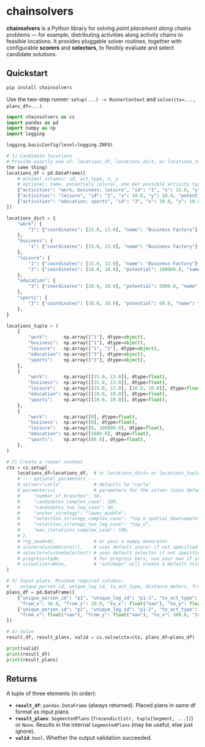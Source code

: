 # chainsolvers

**chainsolvers** is a Python library for solving *point placement along chains* problems — for example, distributing activities along activity chains to feasible locations. It provides pluggable solver routines, together with configurable **scorers** and **selectors**, to flexibly evaluate and select candidate solutions.

## Quickstart

```python
pip install chainsolvers
```

Use the two-step runner: `setup(...) -> RunnerContext` and `solve(ctx=..., plans_df=...)`.

```python
import chainsolvers as cs
import pandas as pd
import numpy as np
import logging

logging.basicConfig(level=logging.INFO)

# 1) Candidate locations
# Provide exactly one of: locations_df, locations_dict, or locations_tuple (these are just different ways of representing
the same thing)
locations_df = pd.DataFrame([
    # minimal columns: id, act_type, x, y
    # optional: name, potentials (plural, one per possible activity type at this location, set to 0 if not specified)
    {"activities": "work; business; leisure", "id": "1", "x": 15.0, "y": 13.0, "name": "Business Factory"},
    {"activities": "leisure", "id": "2", "x": 10.0, "y": 10.0, "potentials": 100000.0, "name": "Central Park"},
    {"activities": "education; sports", "id": "3", "x": 10.0, "y": 10.0, "potentials": "5000.0; 60", "name": "Big School"},
])

locations_dict = {
    "work": {
        "1": {"coordinates": [15.0, 13.0], "name": "Business Factory"},
    },
    "business": {
        "1": {"coordinates": [15.0, 13.0], "name": "Business Factory"},
    },
    "leisure": {
        "1": {"coordinates": [15.0, 13.0], "name": "Business Factory"},
        "2": {"coordinates": [10.0, 10.0], "potential": 100000.0, "name": "Central Park"}, # potential, singular
    },
    "education": {
        "3": {"coordinates": [10.0, 10.0], "potential": 5000.0, "name": "Big School"},
    },
    "sports": {
        "3": {"coordinates": [10.0, 10.0], "potential": 60.0, "name": "Big School"},
    },
}

locations_tuple = (
    {
        "work":      np.array(["1"], dtype=object),
        "business":  np.array(["1"], dtype=object),
        "leisure":   np.array(["1", "2"], dtype=object),
        "education": np.array(["3"], dtype=object),
        "sports":    np.array(["3"], dtype=object),
    },
    {
        "work":      np.array([[15.0, 13.0]], dtype=float),
        "business":  np.array([[15.0, 13.0]], dtype=float),
        "leisure":   np.array([[15.0, 13.0], [10.0, 10.0]], dtype=float),
        "education": np.array([[10.0, 10.0]], dtype=float),
        "sports":    np.array([[10.0, 10.0]], dtype=float),
    },
    {
        "work":      np.array([0], dtype=float),
        "business":  np.array([0], dtype=float),
        "leisure":   np.array([0, 100000.0], dtype=float),
        "education": np.array([5000.0], dtype=float),
        "sports":    np.array([60.0], dtype=float),
    },
)

# 2) Create a runner context
ctx = cs.setup(
    locations_df=locations_df,  # or locations_dict= or locations_tuple=...
    # --- optional parameters ---
    # solver="carla",           # defaults to "carla"
    # parameters={              # parameters for the solver (uses default values if not specified)
    #     "number_of_branches": 50,
    #     "candidates_complex_case": 100,
    #     "candidates_two_leg_case": 40,
    #     "anchor_strategy": "lower_middle",
    #     "selection_strategy_complex_case": "top_n_spatial_downsample",
    #     "selection_strategy_two_leg_case": "top_n",
    #     "max_iterations_complex_case": 100,
    # },
    # rng_seed=42,              # or pass a numpy Generator
    # scorer=CustomScorer(),    # uses default scorer if not specified
    # selector=CustomSelector() # uses default selector if not specified
    # progress=tqdm,            # for progress bars, use your own if you want, no progress bars shown if not specified
    # visualizer=None,          # "out/maps" will create a default Visualizer(savedir="out/maps") or pass CustomVisualizer()
)

# 3) Input plans. Minimum required columns:
#    unique_person_id, unique_leg_id, to_act_type, distance_meters, from_x, from_y, to_x, to_y
plans_df = pd.DataFrame([
    {"unique_person_id": "p1", "unique_leg_id": "p1-1", "to_act_type": "work", "distance_meters": 5000,
     "from_x": 10.0, "from_y": 10.0, "to_x": float("nan"), "to_y": float("nan")},
    {"unique_person_id": "p1", "unique_leg_id": "p1-2", "to_act_type": "home", "distance_meters": 4900,
     "from_x": float("nan"), "from_y": float("nan"), "to_x": 300.0, "to_y": 350.4},
])

# 4) Solve
result_df, result_plans, valid = cs.solve(ctx=ctx, plans_df=plans_df)

print(valid)
print(result_df)
print(result_plans)

```

## Returns
A tuple of three elements (in order):
- **`result_df`**: `pandas.DataFrame` (always returned). Placed plans in same df format as input plans.
- **`result_plans`**: `SegmentedPlans` (`frozendict[str, tuple[Segment, ...]]`) or `None`. Results in the internal `SegmentedPlans` (may be useful, else just ignore).
- **`valid`**: `bool`. Whether the output validation succeeded. 


